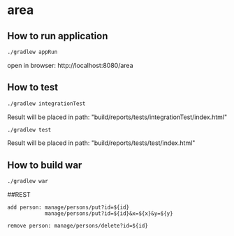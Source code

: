 # area

## How to run application

```bash
./gradlew appRun
```

open in browser: http://localhost:8080/area

## How to test

```bash
./gradlew integrationTest
```
Result will be placed in path: "build/reports/tests/integrationTest/index.html"

```bash
./gradlew test
```
Result will be placed in path: "build/reports/tests/test/index.html"

## How to build war

```bash
./gradlew war
```

##REST

```
add person: manage/persons/put?id=${id}
            manage/persons/put?id=${id}&x=${x}&y=${y}

remove person: manage/persons/delete?id=${id}
```